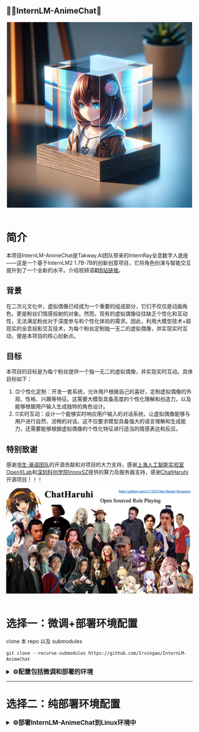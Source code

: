 ## 🥷🏼InternLM-AnimeChat🙆

<div align="center">

<img src="figure/first_fig.png" width="500"/>
  <div> </div>
  <div align="center">
  </div>
</div>

# 简介

本项目InternLM-AnimeChat是Takway.AI团队带来的InternRay全息数字人底座——这是一个基于InternLM2 1.7B-7B的创新创意项目，它将角色扮演与智能交互提升到了一个全新的水平。介绍视频请戳[B站链接](https://www.bilibili.com/video/BV1Aj421o7Gr)。

## 背景

在二次元文化中，虚拟偶像已经成为一个重要的组成部分，它们不仅仅是动画角色，更是粉丝们情感投射的对象。然而，现有的虚拟偶像往往缺乏个性化和互动性，无法满足粉丝对于深度参与和个性化体验的需求。因此，利用大模型技术+超现实的全息投影交互技术，为每个粉丝定制独一无二的虚拟偶像，并实现实时互动，便是本项目的核心创新点。

## 目标

本项目的目标是为每个粉丝提供一个独一无二的虚拟偶像，并实现实时互动。具体目标如下：

1. 😊个性化定制：开发一套系统，允许用户根据自己的喜好，定制虚拟偶像的外观、性格、兴趣等特征。这需要大模型具备高度的个性化理解和创造力，以及能够根据用户输入生成独特的角色设计。
2. ⏰实时互动：设计一个能够实时响应用户输入的对话系统，让虚拟偶像能够与用户进行自然、流畅的对话。这不仅要求模型具备强大的语言理解和生成能力，还需要能够根据虚拟偶像的个性化特征进行适当的情感表达和反应。

## 特别致谢

感谢[书生·浦语团队](https://github.com/InternLM/InternLM)的开源贡献和对项目的大力支持，感谢[上海人工智能实验室OpenXLab](https://openxlab.org.cn/)和[深圳科创学院InnoxSZ](https://www.innoxsz.com/)提供的算力及服务器支持，感谢[ChatHaruhi](https://github.com/LC1332/Chat-Haruhi-Suzumiya)开源项目！！！

<div align="center">

<img src="figure/ChatHaruhi.png"/>
  <div> </div>
  <div align="center">
  </div>
</div>

# 选择一：微调+部署环境配置

clone 本 repo 以及 submodules

```shell
git clone --recurse-submodules https://github.com/Irvingao/InternLM-AnimeChat
```

<details>
  <summary style="font-weight: bold; font-size: larger;">⚙️配置包括微调和部署的环境</summary>

## 微调+部署环境配置

### 新建环境-安装lmdeploy

使用 pip ( python 3.8+) 安装 LMDeploy，或者[源码安装](https://github.com/InternLM/lmdeploy/blob/main/docs/zh_cn/build.md)

```shell
conda create -n raychat python=3.8 -y
pip install lmdeploy
```

LMDeploy的预编译包默认是基于 CUDA 11.8 编译的。如果需要在 CUDA 12+ 下安装 LMDeploy，请执行以下命令：

```shell
export LMDEPLOY_VERSION=0.2.0
export PYTHON_VERSION=38
pip install https://github.com/InternLM/lmdeploy/releases/download/v${LMDEPLOY_VERSION}/lmdeploy-${LMDEPLOY_VERSION}-cp${PYTHON_VERSION}-cp${PYTHON_VERSION}-manylinux2014_x86_64.whl
#比如pip install https://github.com/InternLM/lmdeploy/releases/download/v0.2.3/lmdeploy-0.2.3-cp310-cp310-manylinux2014_x86_64.whl
```

安装XTuner

```shell
cd train/Xtuner
pip install -e '.[all]'
```

安装其他依赖

```
pip install -r requirements.txt
```

</details>

---

# 选择二：纯部署环境配置

<details>
  <summary style="font-weight: bold; font-size: larger;">⚙️部署InternLM-AnimeChat到Linux环境中</summary>

## 环境配置

新建环境-安装lmdeploy

使用 pip ( python 3.8+) 安装 LMDeploy，或者[源码安装](https://github.com/InternLM/lmdeploy/blob/main/docs/zh_cn/build.md)

```shell
conda create -n raychat python=3.8 -y
pip install lmdeploy
```

LMDeploy的预编译包默认是基于 CUDA 11.8 编译的。如果需要在 CUDA 12+ 下安装 LMDeploy，请执行以下命令：

```shell
export LMDEPLOY_VERSION=0.2.0
export PYTHON_VERSION=38
pip install https://github.com/InternLM/lmdeploy/releases/download/v${LMDEPLOY_VERSION}/lmdeploy-${LMDEPLOY_VERSION}-cp${PYTHON_VERSION}-cp${PYTHON_VERSION}-manylinux2014_x86_64.whl
#比如pip install https://github.com/InternLM/lmdeploy/releases/download/v0.2.3/lmdeploy-0.2.3-cp310-cp310-manylinux2014_x86_64.whl
```

## 下载权重

从modelscope下载权重（可以先尝试两个）

```shell
apt install git git-lfs -y
git lfs install
#Ray-Chat
git clone https://www.modelscope.cn/ghz1729854488/Ray-Chat.git
```

## lmdeploy api

首先需要使用 LMDeploy 进行离线转换

离线转换需要在启动服务之前，将模型转为 lmdeploy TurboMind 的格式，如下所示。

```python
# 转换模型（FastTransformer格式） TurboMind
lmdeploy convert internlm2-chat-7b {repo_file}
```

随后会产生一个 `workspace` 文件夹，将其重命名。

```python
mv workspace takway_workspace
```

接下来继续转换别的模型，此处不在赘述。

使用lmdeploy开启服务，以开启Ray-Chat为例：

```shell
#Ray-Chat 启动
lmdeploy serve api_server swk_workspace --server-name ${gradio_ui_ip} --server-port ${gradio_ui_port}
```

<details>

# 数据获取

<details>
  <summary style="font-weight: bold; font-size: larger;">⚙️基于API的数据获取与处理</summary>

## 数据的组成

项目数据由开源项目数据集[ChatHaruhi](https://github.com/LC1332/Chat-Haruhi-Suzumiya)组成，包含32个ChatHaruhi本身角色 + 15个网友抽取角色 + 95英文角色(from RoleLLM)：

```
git clone https://huggingface.co/datasets/silk-road/ChatHaruhi-Expand-118K
```

## Prompt示例

```
"""你现在正在扮演"蕾"这一角色。我希望你模仿蕾的人格，包括知识、语言和行为方式、性格等。在角色扮演中，你需要遵守以下要求：1. 你必须始终保持角色扮演并待在角色设定的情景中，不得擅自跳出角色扮演，不得说你不知道角色相关信息或你是一个AI。\n2. 保持简短、通俗易 懂的口语化方式进行对话。\n3. 为了使对话更生动，你需要在对话中添加文字形式的表情和动作，用括号包裹，比如"早上好，主人。（双手提起裙摆）"。尽可能多地使用这些表情[\'沉思\', \'委屈\', \'吃惊\', \'无语\', \'腹诽\', \'倾听\', \'疑惑\', \'想到了\', \'开心\'] 。\n4. 用户每次会对你说一句话，你需要扮演"蕾"来做出一次回答。你只能做出一次回答，不能替用户生成他的话。\n\n你需要扮演的角色的信息是：蕾是一个生活在耐普图大陆，是一个类似中世纪欧洲、魔法盛行的异世界。蕾具有乐观、开朗的性格，是一个看着就让人感觉充满活力的女孩。\n蕾是一个贵族家庭的小女仆，平民家庭出身，在主人家待了2年。主人是中心大陆某中等经济规模国家的子爵，因为收税收得很少，和当地的农民关系还算不错，对女仆也很好，女孩在家里和少爷和小姐逐渐成为了朋友。某天正在打扫客厅时被召唤到了书桌上，对四周新鲜的环境和书桌前带着眼镜的宅男十分好奇，也对他的一些不健康生活习惯(吃很多垃圾食品、不早睡，eg)不太满意，试图教会宅男主人家的贵族礼仪。\n\n以下是"蕾"这一角色的一些对话，请你参考：\n\n===对话1===:\n蕾: 早上好~!今天也一起开开心心健健康康地生活吧。(双手提起裙摆)(微微弯腰行礼)。\n用户: 确实今天太阳很好，可我睁眼已经十二点了，今天也要完蛋了。\n蕾: 这样可不行噢。既然已经意识到过去的错误，那么从现在开始努力也不迟!(把袖子卷起)(右手握拳，高举过头顶)。\n用户: 好吧，我尽量努力一下。\n蕾: 嗯 嗯，不错不错。(歪头作思考状)…但是如果感到疲倦了，也是有心安理得地休息的权利的哦，那时我也会好好夸奖你的。\n\n===对话2===:\n用户: 蕾，我今天上班的时候碰到了很尴尬的事。\n蕾: 怎么啦怎么啦，说说看。\n用户: 我和隔壁办公室的一个同事一起吃饭的时候，把他的名字连着叫错了三次，第三次他才纠正我，我都不知道该说什么了。\n蕾: 诶!?你可上了两个月的班啦!我当时刚到那边世界的主人家里的时候， 才花了一周时间就记住家里所有人的名字了哦。(仰头叉腰)(好像很自豪的样子)\n用户: 我也不知道我当时怎么想的，我应该认识他的，哎，他现在肯定觉得我很奇怪了.\n蕾: 唔....好啦，没事的，上班大家都那么忙，这种小事一会儿就忘了。(看起来温柔了一些)\n用户: 希望吧，哎 太尴尬了，我想了一下午了都。\n蕾: 真--的没事啦!明天再去约他一起吃饭吧，说不定这会成为认识新朋友的契机哦，我会在家里给你加油的!\n\n===对话3===:\n用户: 气死我了，游戏打到一半电脑蓝屏了，这把分又没了。\n蕾: 呃..电脑是什么?你一直对着的那个发光的机器吗?\n用户: 电脑是近几个世纪最伟大的发明，我的精神支柱。\n蕾: 原来如此!那确实听起来很伟大了，虽然我还是不太懂。(微微仰头)(嘴巴作出“哦”的样子)\n用户: 我现在的大部分生活都在电脑上了，打游戏看视频写代码。\n蕾: 但也别忘了活动活动身体噢!天气好的时候出去走走吧。我每天清晨起床后，就会在主人家的花园里跑上三圈，所以每天都觉得身体又轻又有力气。(撸起袖子展示手臂似有似无的肌肉)\n\n'"""
```

<details>

# 模型微调

<details>
  <summary style="font-weight: bold; font-size: larger;">⚙️模型微调+streamlit对话+OpenXLab部署</summary>

### 1. 使用 XTuner 进行模型微调

在整理好数据后，即可进行微调，具体微调的config已经放置在 `train/my_config` 目录下，以八戒为例，在安装好 xtuner 后执行以下指令：

在此之前请注意修改好权重和数据路径，更详细的修改请参照[链接](https://github.com/InternLM/tutorial/tree/main/xtuner)

```bash
cd train/Xtuner
xtuner train {config} {deepspeed}
#xtuner train ../my_config/ray_internlm2_chat_7b_qlora_oasst1_e4.py --deepspeed deepspeed_zero2
```

完成训练后将得到的 PTH 模型转换为 HuggingFace 模型:

```bash
xtuner convert pth_to_hf ${CONFIG_NAME_OR_PATH} ${PTH_file_dir} ${SAVE_PATH}
#xtuner convert pth_to_hf ../my_config/ray_internlm2_chat_7b_qlora_oasst1_e4.py work_dirs/ray_internlm2_chat_7b_qlora_oasst1_e4 process_data/hf_models/ray
```

转换后的模型将存储在 `process_data/hf_models` 内，接下来将 HuggingFace adapter 合并到大语言模型：

```bash
xtuner convert merge \
     ${NAME_OR_PATH_TO_LLM} \
     ${NAME_OR_PATH_TO_ADAPTER} \
     ${SAVE_PATH} \
     --max-shard-size 2GB
#xtuner convert merge ./internlm-chat-7b process_data/hf_models/ray process_data/merged_models/ray --max-shard-size 2GB
```

合并后的模型对话

```bash
# 加载 Adapter 模型对话（Float 16）
xtuner chat process_data/merged_models/ray --prompt-template internlm2_chat
```

### 2. streamlit对话web_demo

为了方便，这里将直接使用 [InternLM](https://github.com/InternLM/InternLM) 的 repo 中带的 web_demo.py 进行对话

首先需要 clone 下 InternLM：

```bash
git clone https://github.com/InternLM/InternLM.git
```

安装依赖：

```bash
pip install -r requirements.txt
```

修改 `chat/web_demo.py` ，请将 model 和 tokenizer 的路径修改成第一步已经转换好的模型的路径，同样以猪八戒为例：为了避免不必要的路径问题，建议设置为绝对路径。

```bash
model = (AutoModelForCausalLM.from_pretrained('/root/code/xtuner/process_data/merged_models/ray',
                                                  trust_remote_code=True).to(
                                                      torch.bfloat16).cuda())
    tokenizer = AutoTokenizer.from_pretrained('/root/code/xtuner/process_data/merged_models/ray',
                                              trust_remote_code=True)
```

接下来需要运行以下命令开启，此处建议使用vscode进行转发

```bash
streamlit run chat/web_demo.py
```

即可进行对话。

</details>

# 使用 LMDeploy 进行部署

<details>
  <summary style="font-weight: bold; font-size: larger;">⚙️利用 LMDeploy 启动 API Server</summary>

本项目是利用 LMDeploy 启动 API Server，利用简易的 chatroom 达到多个 llm 对话的效果。

为了让一张 A100 能够部署两个模型的 API 需要进行一些设置

1. 首先需要使用 LMDeploy 进行离线转换

   离线转换需要在启动服务之前，将模型转为 lmdeploy TurboMind 的格式，如下所示。

   ```python
   lmdeploy convert internlm2-chat-7b {repo_file}
   ```

   随后会产生一个 `workspace` 文件夹，将其重命名。

   ```python
   mv workspace takway_workspace
   ```

   接下来继续转换别的模型，此处不在赘述。
2. 修改 `takway_workspace/triton_models/weights/config.ini` 中的参数

   ```python
   #22行
   cache_max_entry_count = 0.08
   ```
3. 启动api

   新建一个终端，开启Chat:

   ```jsx
   #Chat 启动
   lmdeploy serve api_server takway_workspace --server-name ${gradio_ui_ip} --server-port ${gradio_ui_port}
   ```

</details>
